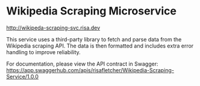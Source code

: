 # Wikipedia Scraping Microservice
http://wikipeda-scraping-svc.risa.dev

This service uses a third-party library to fetch and parse data from the Wikipedia scraping API. The data is then formatted and includes extra error handling to improve reliability.



For documentation, please view the API contract in Swagger: https://app.swaggerhub.com/apis/risafletcher/Wikipedia-Scraping-Service/1.0.0

